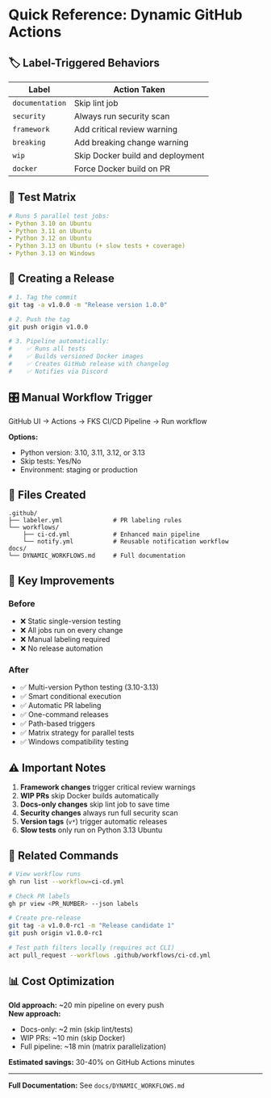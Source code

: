 # Quick Reference: Dynamic GitHub Actions

## 🏷️ Label-Triggered Behaviors

| Label | Action Taken |
|-------|--------------|
| `documentation` | Skip lint job |
| `security` | Always run security scan |
| `framework` | Add critical review warning |
| `breaking` | Add breaking change warning |
| `wip` | Skip Docker build and deployment |
| `docker` | Force Docker build on PR |

## 🧪 Test Matrix

```yaml
# Runs 5 parallel test jobs:
- Python 3.10 on Ubuntu
- Python 3.11 on Ubuntu
- Python 3.12 on Ubuntu
- Python 3.13 on Ubuntu (+ slow tests + coverage)
- Python 3.13 on Windows
```

## 🚀 Creating a Release

```bash
# 1. Tag the commit
git tag -a v1.0.0 -m "Release version 1.0.0"

# 2. Push the tag
git push origin v1.0.0

# 3. Pipeline automatically:
#    ✅ Runs all tests
#    ✅ Builds versioned Docker images
#    ✅ Creates GitHub release with changelog
#    ✅ Notifies via Discord
```

## 🎛️ Manual Workflow Trigger

GitHub UI → Actions → FKS CI/CD Pipeline → Run workflow

**Options:**

- Python version: 3.10, 3.11, 3.12, or 3.13
- Skip tests: Yes/No
- Environment: staging or production

## 📁 Files Created

```
.github/
├── labeler.yml              # PR labeling rules
└── workflows/
    ├── ci-cd.yml            # Enhanced main pipeline
    └── notify.yml           # Reusable notification workflow
docs/
└── DYNAMIC_WORKFLOWS.md     # Full documentation
```

## 🔧 Key Improvements

### Before

- ❌ Static single-version testing
- ❌ All jobs run on every change
- ❌ Manual labeling required
- ❌ No release automation

### After

- ✅ Multi-version Python testing (3.10-3.13)
- ✅ Smart conditional execution
- ✅ Automatic PR labeling
- ✅ One-command releases
- ✅ Path-based triggers
- ✅ Matrix strategy for parallel tests
- ✅ Windows compatibility testing

## ⚠️ Important Notes

1. **Framework changes** trigger critical review warnings
2. **WIP PRs** skip Docker builds automatically
3. **Docs-only changes** skip lint job to save time
4. **Security changes** always run full security scan
5. **Version tags** (`v*`) trigger automatic releases
6. **Slow tests** only run on Python 3.13 Ubuntu

## 🔗 Related Commands

```bash
# View workflow runs
gh run list --workflow=ci-cd.yml

# Check PR labels
gh pr view <PR_NUMBER> --json labels

# Create pre-release
git tag -a v1.0.0-rc1 -m "Release candidate 1"
git push origin v1.0.0-rc1

# Test path filters locally (requires act CLI)
act pull_request --workflows .github/workflows/ci-cd.yml
```

## 📊 Cost Optimization

**Old approach:** ~20 min pipeline on every push  
**New approach:**

- Docs-only: ~2 min (skip lint/tests)
- WIP PRs: ~10 min (skip Docker)
- Full pipeline: ~18 min (matrix parallelization)

**Estimated savings:** 30-40% on GitHub Actions minutes

---

**Full Documentation:** See `docs/DYNAMIC_WORKFLOWS.md`
